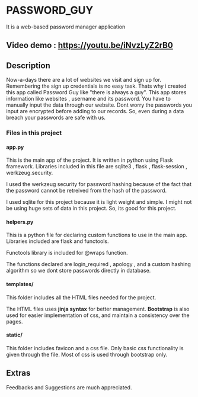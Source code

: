 # PASSWORD_GUY

It is a web-based password manager application

## Video demo : https://youtu.be/iNvzLyZ2rB0

## Description

Now-a-days there are a lot of websites we visit and sign up for. 
Remembering the sign up credentials is no easy task.
Thats why i created this app called Password Guy like "there is always a guy".
This app stores information like websites , username and its password.
You have to manually input the data through our website.
Dont worry the passwords you input are encrypted before adding to our records.
So, even during a data breach your passwords are safe with us.


### Files in this project

#### app.py

This is the main app of the project.
It is written in python using Flask framework.
Libraries included in this file are sqlite3 , flask , flask-session , werkzeug.security.

I used the werkzeug security for password hashing because of the fact that the password cannot be retreived from the hash of the password.

I used sqlite for this project because it is light weight and simple.
I might not be using huge sets of data in this project. So, its good for this project.

#### helpers.py

This is a python file for declaring custom functions to use in the main app.
Libraries included are flask and functools.

Functools library is included for @wraps function.

The functions declared are login_required , apology , and a custom hashing algorithm so we dont store passwords directly in database.

#### templates/

This folder includes all the HTML files needed for the project.

The HTML files uses **jinja syntax** for better management.
**Bootstrap** is also used for easier implementation of css, and maintain a consistency over the pages.

#### static/

This folder includes favicon and a css file.
Only basic css functionality is given through the file.
Most of css is used through bootstrap only.

## Extras

Feedbacks and Suggestions are much appreciated.